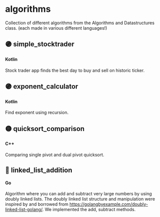 # algorithms
Collection of different algorithms from the Algorithms and Datastructures class.
(each made in various different languages!)

## 🟣 simple_stocktrader
#### Kotlin
Stock trader app finds the best day to buy and sell on historic ticker.

## 🟣 exponent_calculator
#### Kotlin
Find exponent using recursion.

## 🟡 quicksort_comparison
#### C++
Comparing single pivot and dual pivot quicksort.

## 🔵 linked_list_addition
#### Go
Algorithm where you can add and subtract very large numbers by using doubly linked lists.
The doubly linked list structure and manipulation were inspired by and borrowed from 
https://golangbyexample.com/doubly-linked-list-golang/. We implemented the add, subtract methods.
